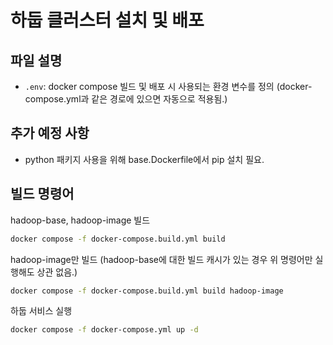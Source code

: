 # 하둡 클러스터 설치 및 배포

## 파일 설명

* `.env`: docker compose 빌드 및 배포 시 사용되는 환경 변수를 정의 (docker-compose.yml과 같은 경로에 있으면 자동으로 적용됨.)

## 추가 예정 사항

* python 패키지 사용을 위해 base.Dockerfile에서 pip 설치 필요.

## 빌드 명령어

hadoop-base, hadoop-image 빌드

```bash
docker compose -f docker-compose.build.yml build
```

hadoop-image만 빌드 (hadoop-base에 대한 빌드 캐시가 있는 경우 위 명령어만 실행해도 상관 없음.)

```bash
docker compose -f docker-compose.build.yml build hadoop-image
```

하둡 서비스 실행

```bash
docker compose -f docker-compose.yml up -d
```